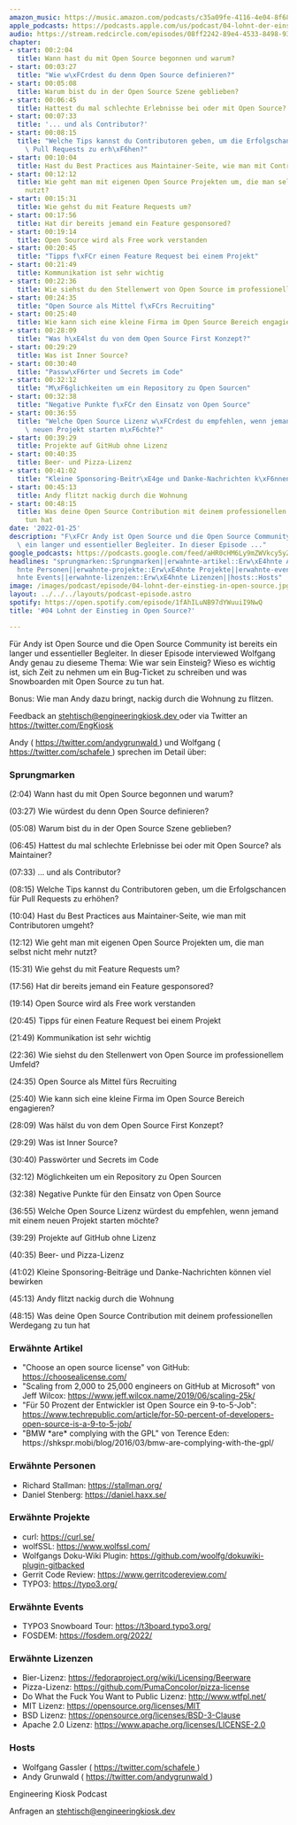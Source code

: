 ```yaml
---
amazon_music: https://music.amazon.com/podcasts/c35a09fe-4116-4e04-8f68-77d61b112e46/episodes/a79bc417-db5e-46a8-8025-e8939732585d/engineering-kiosk-04-lohnt-der-einstieg-in-open-source
apple_podcasts: https://podcasts.apple.com/us/podcast/04-lohnt-der-einstieg-in-open-source/id1603082924?i=1000548902548
audio: https://stream.redcircle.com/episodes/08ff2242-89e4-4533-8498-93d201ed6679/stream.mp3
chapter:
- start: 00:2:04
  title: Wann hast du mit Open Source begonnen und warum?
- start: 00:03:27
  title: "Wie w\xFCrdest du denn Open Source definieren?"
- start: 00:05:08
  title: Warum bist du in der Open Source Szene geblieben?
- start: 00:06:45
  title: Hattest du mal schlechte Erlebnisse bei oder mit Open Source? als Maintainer?
- start: 00:07:33
  title: '... und als Contributor?'
- start: 00:08:15
  title: "Welche Tips kannst du Contributoren geben, um die Erfolgschancen f\xFCr\
    \ Pull Requests zu erh\xF6hen?"
- start: 00:10:04
  title: Hast du Best Practices aus Maintainer-Seite, wie man mit Contributoren umgeht?
- start: 00:12:12
  title: Wie geht man mit eigenen Open Source Projekten um, die man selbst nicht mehr
    nutzt?
- start: 00:15:31
  title: Wie gehst du mit Feature Requests um?
- start: 00:17:56
  title: Hat dir bereits jemand ein Feature gesponsored?
- start: 00:19:14
  title: Open Source wird als Free work verstanden
- start: 00:20:45
  title: "Tipps f\xFCr einen Feature Request bei einem Projekt"
- start: 00:21:49
  title: Kommunikation ist sehr wichtig
- start: 00:22:36
  title: Wie siehst du den Stellenwert von Open Source im professionellem Umfeld?
- start: 00:24:35
  title: "Open Source als Mittel f\xFCrs Recruiting"
- start: 00:25:40
  title: Wie kann sich eine kleine Firma im Open Source Bereich engagieren?
- start: 00:28:09
  title: "Was h\xE4lst du von dem Open Source First Konzept?"
- start: 00:29:29
  title: Was ist Inner Source?
- start: 00:30:40
  title: "Passw\xF6rter und Secrets im Code"
- start: 00:32:12
  title: "M\xF6glichkeiten um ein Repository zu Open Sourcen"
- start: 00:32:38
  title: "Negative Punkte f\xFCr den Einsatz von Open Source"
- start: 00:36:55
  title: "Welche Open Source Lizenz w\xFCrdest du empfehlen, wenn jemand mit einem\
    \ neuen Projekt starten m\xF6chte?"
- start: 00:39:29
  title: Projekte auf GitHub ohne Lizenz
- start: 00:40:35
  title: Beer- und Pizza-Lizenz
- start: 00:41:02
  title: "Kleine Sponsoring-Beitr\xE4ge und Danke-Nachrichten k\xF6nnen viel bewirken"
- start: 00:45:13
  title: Andy flitzt nackig durch die Wohnung
- start: 00:48:15
  title: Was deine Open Source Contribution mit deinem professionellen Werdegang zu
    tun hat
date: '2022-01-25'
description: "F\xFCr Andy ist Open Source und die Open Source Community ist bereits\
  \ ein langer und essentieller Begleiter. In dieser Episode ..."
google_podcasts: https://podcasts.google.com/feed/aHR0cHM6Ly9mZWVkcy5yZWRjaXJjbGUuY29tLzBlY2ZkZmQ3LWZkYTEtNGMzZC05NTE1LTQ3NjcyN2Y5ZGY1ZQ/episode/MTE4M2MyNmMtZmU3OS00NWVlLTk4ODMtZDU1YzVlYTk2OTM0?sa=X&ved=0CAUQkfYCahcKEwi4xMSxj4L4AhUAAAAAHQAAAAAQNQ
headlines: "sprungmarken::Sprungmarken||erwahnte-artikel::Erw\xE4hnte Artikel||erwahnte-personen::Erw\xE4\
  hnte Personen||erwahnte-projekte::Erw\xE4hnte Projekte||erwahnte-events::Erw\xE4\
  hnte Events||erwahnte-lizenzen::Erw\xE4hnte Lizenzen||hosts::Hosts"
image: /images/podcast/episode/04-lohnt-der-einstieg-in-open-source.jpg
layout: ../../../layouts/podcast-episode.astro
spotify: https://open.spotify.com/episode/1fAhILuNB97dYWuuiI9NwQ
title: '#04 Lohnt der Einstieg in Open Source?'

---
```


<p class="mb-6 text-base md:text-lg text-coolGray-500">
   Für Andy ist Open Source und die Open Source Community ist bereits ein langer und essentieller Begleiter. In dieser Episode interviewed Wolfgang Andy genau zu dieseme Thema: Wie war sein Einsteig? Wieso es wichtig ist, sich Zeit zu nehmen um ein Bug-Ticket zu schreiben und was Snowboarden mit Open Source zu tun hat.
  </p>
  <p class="mb-6 text-base md:text-lg text-coolGray-500">
   Bonus: Wie man Andy dazu bringt, nackig durch die Wohnung zu flitzen.
  </p>
  <p class="mb-6 text-base md:text-lg text-coolGray-500">
   Feedback an
   <a class="underline hover:no-underline" href="mailto:stehtisch@engineeringkiosk.dev" rel="nofollow">
    stehtisch@engineeringkiosk.dev
   </a>
   oder via Twitter an
   <a class="underline hover:no-underline" href="https://twitter.com/EngKiosk" rel="nofollow">
    https://twitter.com/EngKiosk
   </a>
  </p>
  <p class="mb-6 text-base md:text-lg text-coolGray-500">
   Andy (
   <a class="underline hover:no-underline" href="https://twitter.com/andygrunwald" rel="nofollow">
    https://twitter.com/andygrunwald
   </a>
   ) und Wolfgang (
   <a class="underline hover:no-underline" href="https://twitter.com/schafele" rel="nofollow">
    https://twitter.com/schafele
   </a>
   ) sprechen im Detail über:
  </p>
  <h3 class="mb-4 text-2xl md:text-3xl font-semibold text-coolGray-800" id="sprungmarken">
   Sprungmarken
  </h3>
  <p class="mb-6 text-base md:text-lg text-coolGray-500">
   (2:04) Wann hast du mit Open Source begonnen und warum?
  </p>
  <p class="mb-6 text-base md:text-lg text-coolGray-500">
   (03:27) Wie würdest du denn Open Source definieren?
  </p>
  <p class="mb-6 text-base md:text-lg text-coolGray-500">
   (05:08) Warum bist du in der Open Source Szene geblieben?
  </p>
  <p class="mb-6 text-base md:text-lg text-coolGray-500">
   (06:45) Hattest du mal schlechte Erlebnisse bei oder mit Open Source? als Maintainer?
  </p>
  <p class="mb-6 text-base md:text-lg text-coolGray-500">
   (07:33) ... und als Contributor?
  </p>
  <p class="mb-6 text-base md:text-lg text-coolGray-500">
   (08:15) Welche Tips kannst du Contributoren geben, um die Erfolgschancen für Pull Requests zu erhöhen?
  </p>
  <p class="mb-6 text-base md:text-lg text-coolGray-500">
   (10:04) Hast du Best Practices aus Maintainer-Seite, wie man mit Contributoren umgeht?
  </p>
  <p class="mb-6 text-base md:text-lg text-coolGray-500">
   (12:12) Wie geht man mit eigenen Open Source Projekten um, die man selbst nicht mehr nutzt?
  </p>
  <p class="mb-6 text-base md:text-lg text-coolGray-500">
   (15:31) Wie gehst du mit Feature Requests um?
  </p>
  <p class="mb-6 text-base md:text-lg text-coolGray-500">
   (17:56) Hat dir bereits jemand ein Feature gesponsored?
  </p>
  <p class="mb-6 text-base md:text-lg text-coolGray-500">
   (19:14) Open Source wird als Free work verstanden
  </p>
  <p class="mb-6 text-base md:text-lg text-coolGray-500">
   (20:45) Tipps für einen Feature Request bei einem Projekt
  </p>
  <p class="mb-6 text-base md:text-lg text-coolGray-500">
   (21:49) Kommunikation ist sehr wichtig
  </p>
  <p class="mb-6 text-base md:text-lg text-coolGray-500">
   (22:36) Wie siehst du den Stellenwert von Open Source im professionellem Umfeld?
  </p>
  <p class="mb-6 text-base md:text-lg text-coolGray-500">
   (24:35) Open Source als Mittel fürs Recruiting
  </p>
  <p class="mb-6 text-base md:text-lg text-coolGray-500">
   (25:40) Wie kann sich eine kleine Firma im Open Source Bereich engagieren?
  </p>
  <p class="mb-6 text-base md:text-lg text-coolGray-500">
   (28:09) Was hälst du von dem Open Source First Konzept?
  </p>
  <p class="mb-6 text-base md:text-lg text-coolGray-500">
   (29:29) Was ist Inner Source?
  </p>
  <p class="mb-6 text-base md:text-lg text-coolGray-500">
   (30:40) Passwörter und Secrets im Code
  </p>
  <p class="mb-6 text-base md:text-lg text-coolGray-500">
   (32:12) Möglichkeiten um ein Repository zu Open Sourcen
  </p>
  <p class="mb-6 text-base md:text-lg text-coolGray-500">
   (32:38) Negative Punkte für den Einsatz von Open Source
  </p>
  <p class="mb-6 text-base md:text-lg text-coolGray-500">
   (36:55) Welche Open Source Lizenz würdest du empfehlen, wenn jemand mit einem neuen Projekt starten möchte?
  </p>
  <p class="mb-6 text-base md:text-lg text-coolGray-500">
   (39:29) Projekte auf GitHub ohne Lizenz
  </p>
  <p class="mb-6 text-base md:text-lg text-coolGray-500">
   (40:35) Beer- und Pizza-Lizenz
  </p>
  <p class="mb-6 text-base md:text-lg text-coolGray-500">
   (41:02) Kleine Sponsoring-Beiträge und Danke-Nachrichten können viel bewirken
  </p>
  <p class="mb-6 text-base md:text-lg text-coolGray-500">
   (45:13) Andy flitzt nackig durch die Wohnung
  </p>
  <p class="mb-6 text-base md:text-lg text-coolGray-500">
   (48:15) Was deine Open Source Contribution mit deinem professionellen Werdegang zu tun hat
  </p>
  <h3 class="mb-4 text-2xl md:text-3xl font-semibold text-coolGray-800" id="erwahnte-artikel">
   Erwähnte Artikel
  </h3>
  <ul class="list-disc px-5 mb-6 md:px-5 text-base md:text-lg text-coolGray-500">
   <li class="mb-3">
    "Choose an open source license" von GitHub:
    <a class="underline hover:no-underline" href="https://choosealicense.com/" rel="nofollow">
     https://choosealicense.com/
    </a>
   </li>
   <li class="mb-3">
    "Scaling from 2,000 to 25,000 engineers on GitHub at Microsoft" von Jeff Wilcox:
    <a class="underline hover:no-underline" href="https://www.jeff.wilcox.name/2019/06/scaling-25k/" rel="nofollow">
     https://www.jeff.wilcox.name/2019/06/scaling-25k/
    </a>
   </li>
   <li class="mb-3">
    "Für 50 Prozent der Entwickler ist Open Source ein 9-to-5-Job":
    <a class="underline hover:no-underline" href="https://www.techrepublic.com/article/for-50-percent-of-developers-open-source-is-a-9-to-5-job/" rel="nofollow">
     https://www.techrepublic.com/article/for-50-percent-of-developers-open-source-is-a-9-to-5-job/
    </a>
   </li>
   <li class="mb-3">
    "BMW *are* complying with the GPL" von Terence Eden: https://shkspr.mobi/blog/2016/03/bmw-are-complying-with-the-gpl/
   </li>
  </ul>
  <h3 class="mb-4 text-2xl md:text-3xl font-semibold text-coolGray-800" id="erwahnte-personen">
   Erwähnte Personen
  </h3>
  <ul class="list-disc px-5 mb-6 md:px-5 text-base md:text-lg text-coolGray-500">
   <li class="mb-3">
    Richard Stallman:
    <a class="underline hover:no-underline" href="https://stallman.org/" rel="nofollow">
     https://stallman.org/
    </a>
   </li>
   <li class="mb-3">
    Daniel Stenberg:
    <a class="underline hover:no-underline" href="https://daniel.haxx.se/" rel="nofollow">
     https://daniel.haxx.se/
    </a>
   </li>
  </ul>
  <h3 class="mb-4 text-2xl md:text-3xl font-semibold text-coolGray-800" id="erwahnte-projekte">
   Erwähnte Projekte
  </h3>
  <ul class="list-disc px-5 mb-6 md:px-5 text-base md:text-lg text-coolGray-500">
   <li class="mb-3">
    curl:
    <a class="underline hover:no-underline" href="https://curl.se/" rel="nofollow">
     https://curl.se/
    </a>
   </li>
   <li class="mb-3">
    wolfSSL:
    <a class="underline hover:no-underline" href="https://www.wolfssl.com/" rel="nofollow">
     https://www.wolfssl.com/
    </a>
   </li>
   <li class="mb-3">
    Wolfgangs Doku-Wiki Plugin:
    <a class="underline hover:no-underline" href="https://github.com/woolfg/dokuwiki-plugin-gitbacked" rel="nofollow">
     https://github.com/woolfg/dokuwiki-plugin-gitbacked
    </a>
   </li>
   <li class="mb-3">
    Gerrit Code Review:
    <a class="underline hover:no-underline" href="https://www.gerritcodereview.com/" rel="nofollow">
     https://www.gerritcodereview.com/
    </a>
   </li>
   <li class="mb-3">
    TYPO3:
    <a class="underline hover:no-underline" href="https://typo3.org/" rel="nofollow">
     https://typo3.org/
    </a>
   </li>
  </ul>
  <h3 class="mb-4 text-2xl md:text-3xl font-semibold text-coolGray-800" id="erwahnte-events">
   Erwähnte Events
  </h3>
  <ul class="list-disc px-5 mb-6 md:px-5 text-base md:text-lg text-coolGray-500">
   <li class="mb-3">
    TYPO3 Snowboard Tour:
    <a class="underline hover:no-underline" href="https://t3board.typo3.org/" rel="nofollow">
     https://t3board.typo3.org/
    </a>
   </li>
   <li class="mb-3">
    FOSDEM:
    <a class="underline hover:no-underline" href="https://fosdem.org/2022/" rel="nofollow">
     https://fosdem.org/2022/
    </a>
   </li>
  </ul>
  <h3 class="mb-4 text-2xl md:text-3xl font-semibold text-coolGray-800" id="erwahnte-lizenzen">
   Erwähnte Lizenzen
  </h3>
  <ul class="list-disc px-5 mb-6 md:px-5 text-base md:text-lg text-coolGray-500">
   <li class="mb-3">
    Bier-Lizenz:
    <a class="underline hover:no-underline" href="https://fedoraproject.org/wiki/Licensing/Beerware" rel="nofollow">
     https://fedoraproject.org/wiki/Licensing/Beerware
    </a>
   </li>
   <li class="mb-3">
    Pizza-Lizenz:
    <a class="underline hover:no-underline" href="https://github.com/PumaConcolor/pizza-license" rel="nofollow">
     https://github.com/PumaConcolor/pizza-license
    </a>
   </li>
   <li class="mb-3">
    Do What the Fuck You Want to Public Lizenz:
    <a class="underline hover:no-underline" href="http://www.wtfpl.net/" rel="nofollow">
     http://www.wtfpl.net/
    </a>
   </li>
   <li class="mb-3">
    MIT Lizenz:
    <a class="underline hover:no-underline" href="https://opensource.org/licenses/MIT" rel="nofollow">
     https://opensource.org/licenses/MIT
    </a>
   </li>
   <li class="mb-3">
    BSD Lizenz:
    <a class="underline hover:no-underline" href="https://opensource.org/licenses/BSD-3-Clause" rel="nofollow">
     https://opensource.org/licenses/BSD-3-Clause
    </a>
   </li>
   <li class="mb-3">
    Apache 2.0 Lizenz:
    <a class="underline hover:no-underline" href="https://www.apache.org/licenses/LICENSE-2.0" rel="nofollow">
     https://www.apache.org/licenses/LICENSE-2.0
    </a>
   </li>
  </ul>
  <h3 class="mb-4 text-2xl md:text-3xl font-semibold text-coolGray-800" id="hosts">
   Hosts
  </h3>
  <ul class="list-disc px-5 mb-6 md:px-5 text-base md:text-lg text-coolGray-500">
   <li class="mb-3">
    Wolfgang Gassler (
    <a class="underline hover:no-underline" href="https://twitter.com/schafele" rel="nofollow">
     https://twitter.com/schafele
    </a>
    )
   </li>
   <li class="mb-3">
    Andy Grunwald (
    <a class="underline hover:no-underline" href="https://twitter.com/andygrunwald" rel="nofollow">
     https://twitter.com/andygrunwald
    </a>
    )
   </li>
  </ul>
  <p class="mb-6 text-base md:text-lg text-coolGray-500">
   Engineering Kiosk Podcast
  </p>
  <p class="mb-6 text-base md:text-lg text-coolGray-500">
   Anfragen an
   <a class="underline hover:no-underline" href="mailto:stehtisch@engineeringkiosk.dev" rel="nofollow">
    stehtisch@engineeringkiosk.dev
   </a>
  </p>